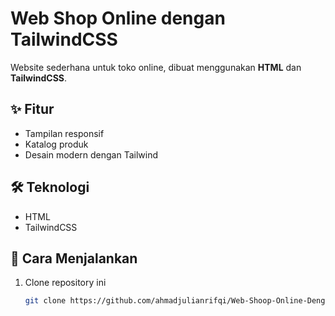 # Web Shop Online dengan TailwindCSS

Website sederhana untuk toko online, dibuat menggunakan **HTML** dan **TailwindCSS**.

## ✨ Fitur
- Tampilan responsif
- Katalog produk
- Desain modern dengan Tailwind

## 🛠️ Teknologi
- HTML
- TailwindCSS

## 🚀 Cara Menjalankan
1. Clone repository ini
   ```bash
   git clone https://github.com/ahmadjulianrifqi/Web-Shoop-Online-Dengan-Tailwind.git
